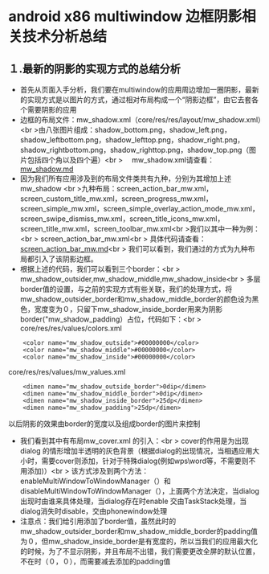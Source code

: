
# android x86 multiwindow 边框阴影相关技术分析总结

## １.最新的阴影的实现方式的总结分析
- 首先从页面入手分析，我们要在multiwindow的应用周边增加一圈阴影，最新的实现方式是以图片的方式，通过相对布局构成一个“阴影边框”，由它去套各个需要阴影的应用
- 边框的布局文件：mw_shadow.xml（core/res/res/layout/mw_shadow.xml）<br \>由八张图片组成：shadow_bottom.png，shadow_left.png，shadow_leftbottom.png，shadow_lefttop.png，shadow_right.png，shadow_rightbottom.png，shadow_righttop.png，shadow_top.png（图片包括四个角以及四个遍）<br \>
　mw_shadow.xml请查看：[mw_shadow.md](https://github.com/openthos/multiwin-analysis/new/master/doc/lb/mw_shadow.md)
- 因为我们所有应用涉及到的布局文件类共有九种，分别为其增加上述mw_shadow <br \>九种布局：screen_action_bar_mw.xml，screen_custom_title_mw.xml，screen_progress_mw.xml，screen_simple_mw.xml，screen_simple_overlay_action_mode_mw.xml，screen_swipe_dismiss_mw.xml，screen_title_icons_mw.xml，screen_title_mw.xml，screen_toolbar_mw.xml<br \>我们以其中一种为例：<br \>
screen_action_bar_mw.xml<br \>
具体代码请查看：[screen_action_bar_mw.md](https://github.com/openthos/multiwin-analysis/new/master/doc/lb/screen_action_bar_mw.md)<br \>
我们可以看到，我们通过<include layout="@layout/mw_shadow"/>的方式为九种布局都引入了该阴影边框。
- 根据上述的代码，我们可以看到三个border：<br \>
mw_shadow_outsider,mw_shadow_middle,mw_shadow_inside<br \>
多层border值的设置，与之前的实现方式有些关联，我们的处理方式，将mw_shadow_outsider_border和mw_shadow_middle_border的颜色设为黑色，宽度变为０，只留下mw_shadow_inside_border用来为阴影border("mw_shadow_padding）占位，代码如下：<br \>
core/res/res/values/colors.xml
``` 
    <color name="mw_shadow_outside">#00000000</color>
    <color name="mw_shadow_middle">#00000000</color>
    <color name="mw_shadow_inside">#00000000</color>
``` 
core/res/res/values/mw_values.xml
``` 
    <dimen name="mw_shadow_outside_border">0dip</dimen>
    <dimen name="mw_shadow_middle_border">0dip</dimen>
    <dimen name="mw_shadow_inside_border">25dp</dimen>
    <dimen name="mw_shadow_padding">25dp</dimen>
``` 
以后阴影的效果由border的宽度以及组成border的图片来控制
- 我们看到其中有布局mw_cover.xml 的引入：<br \>
cover的作用是为出现dialog 的情形增加半透明的灰色背景（根据dialog的出现情况，当相遇应用大小时，需要cover则添加，针对于特殊dialog(例如wps\word等，不需要则不用添加)）<br \>
该方式涉及到两个方法：enableMultiWindowToWindowManager（）和disableMultiWindowToWindowManager（），上面两个方法决定，当dialog 出现时由谁来具体处理，当dialog存在时enable 交由TaskStack处理，当dialog消失时disable，交由phonewindow处理
- 注意点：我们给引用添加了border值，虽然此时的mw_shadow_outsider_border和mw_shadow_middle_border的padding值为０，但mw_shadow_inside_border是有宽度的，所以当我们的应用最大化的时候，为了不显示阴影，并且布局不出错，我们需要更改全屏的默认位置，不在时（０，０），而需要减去添加的padding值

